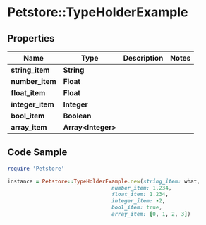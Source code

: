 # Petstore::TypeHolderExample

## Properties

Name | Type | Description | Notes
------------ | ------------- | ------------- | -------------
**string_item** | **String** |  | 
**number_item** | **Float** |  | 
**float_item** | **Float** |  | 
**integer_item** | **Integer** |  | 
**bool_item** | **Boolean** |  | 
**array_item** | **Array&lt;Integer&gt;** |  | 

## Code Sample

```ruby
require 'Petstore'

instance = Petstore::TypeHolderExample.new(string_item: what,
                                 number_item: 1.234,
                                 float_item: 1.234,
                                 integer_item: -2,
                                 bool_item: true,
                                 array_item: [0, 1, 2, 3])
```


